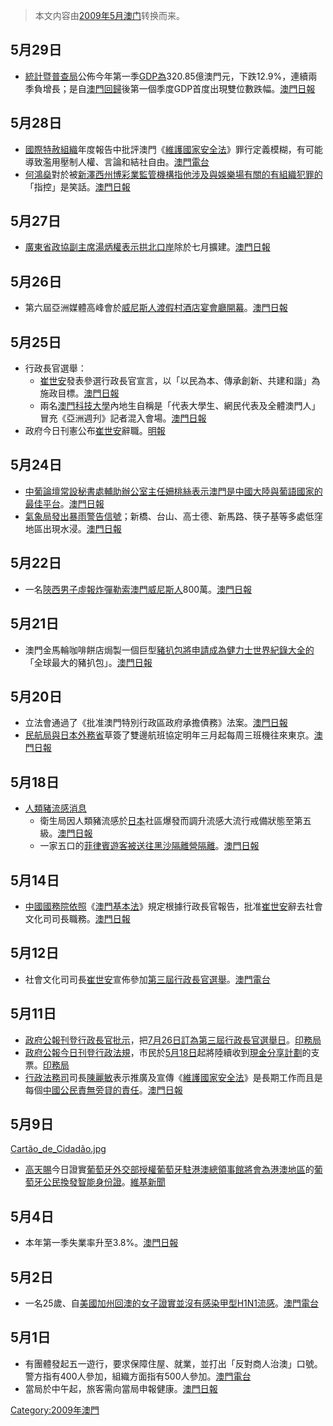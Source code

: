 > 本文内容由[2009年5月澳门](https://zh.wikipedia.org/wiki/2009年5月澳门)转换而来。


## 5月29日

  - [統計暨普查局](../Page/統計暨普查局.md "wikilink")公佈今年第一季[GDP為](https://zh.wikipedia.org/wiki/GDP "wikilink")320.85億澳門元，下跌12.9%，連續兩季負增長；是自[澳門回歸](../Page/澳門回歸.md "wikilink")後第一個季度GDP首度出現雙位數跌幅。[澳門日報](https://web.archive.org/web/20090601085135/http://www.macaodaily.com/html/2009-05/30/content_323717.htm)

## 5月28日

  - [國際特赦組織](../Page/國際特赦組織.md "wikilink")年度報告中批評澳門《[維護國家安全法](../Page/維護國家安全法.md "wikilink")》罪行定義模糊，有可能導致濫用壓制人權、言論和結社自由。[澳門電台](http://www.tdm.com.mo/c_radio/news/index.php?id=100083)
  - [何鴻燊](../Page/何鴻燊.md "wikilink")對於被[新澤西州博彩業監管機構指他涉及與娛樂場有關的有組織犯罪的](https://zh.wikipedia.org/wiki/新澤西州 "wikilink")「指控」是笑話。[澳門日報](https://web.archive.org/web/20090531184338/http://www.macaodaily.com/html/2009-05/29/content_323244.htm)

## 5月27日

  - [廣東省](https://zh.wikipedia.org/wiki/廣東省 "wikilink")[政協副主席](https://zh.wikipedia.org/wiki/政協 "wikilink")[湯炳權表示](https://zh.wikipedia.org/wiki/湯炳權 "wikilink")[拱北口岸](../Page/拱北口岸.md "wikilink")除於七月擴建。[澳門日報](https://web.archive.org/web/20090531182045/http://www.macaodaily.com/html/2009-05/28/content_322923.htm)

## 5月26日

  - 第六屆亞洲媒體高峰會於[威尼斯人渡假村酒店宴會廳開幕](https://zh.wikipedia.org/wiki/威尼斯人渡假村酒店 "wikilink")。[澳門日報](https://web.archive.org/web/20090530143542/http://www.macaodaily.com/html/2009-05/27/content_322489.htm)

## 5月25日

  - 行政長官選舉：
      - [崔世安](../Page/崔世安.md "wikilink")發表參選行政長官宣言，以「以民為本、傳承創新、共建和諧」為施政目標。[澳門日報](https://web.archive.org/web/20090529061644/http://www.macaodaily.com/html/2009-05/26/content_322198.htm)
      - 兩名[澳門科技大學](../Page/澳門科技大學.md "wikilink")內地生自稱是「代表大學生、網民代表及全體澳門人」冒充《亞洲週刋》記者混入會場。[澳門日報](https://web.archive.org/web/20090528210756/http://www.macaodaily.com/html/2009-05/26/content_322202.htm)
  - 政府今日刊憲公布[崔世安](../Page/崔世安.md "wikilink")辭職。[明報](https://web.archive.org/web/20090528200347/http://hk.news.yahoo.com/article/090525/4/ccx7.html)

## 5月24日

  - [中葡論壇常設秘書處輔助辦公室主任](https://zh.wikipedia.org/wiki/中葡論壇常設秘書處輔助辦公室 "wikilink")[姍桃絲表示澳門是](https://zh.wikipedia.org/wiki/姍桃絲 "wikilink")[中國大陸與葡語國家的最佳平台](https://zh.wikipedia.org/wiki/中國大陸 "wikilink")。[澳門日報](https://web.archive.org/web/20090528221506/http://www.macaodaily.com/html/2009-05/25/content_321830.htm)
  - [氣象局發出](https://zh.wikipedia.org/wiki/氣象局 "wikilink")[暴雨警告信號](https://zh.wikipedia.org/wiki/暴雨警告信號 "wikilink")；新橋、台山、高士德、新馬路、筷子基等多處低窪地區出現水浸。[澳門日報](https://web.archive.org/web/20090527110814/http://www.macaodaily.com/html/2009-05/24/content_321439.htm)

## 5月22日

  - 一名[陝西男子虛報炸彈勒索](https://zh.wikipedia.org/wiki/陝西 "wikilink")[澳門威尼斯人](../Page/澳門威尼斯人.md "wikilink")800萬。[澳門日報](https://web.archive.org/web/20090525235012/http://www.macaodaily.com/html/2009-05/23/content_321039.htm)

## 5月21日

  - 澳門金馬輪咖啡餅店焗製一個巨型[豬扒包將申請成為](https://zh.wikipedia.org/wiki/豬扒包 "wikilink")[健力士世界紀錄大全的](https://zh.wikipedia.org/wiki/健力士世界紀錄大全 "wikilink")「全球最大的豬扒包」。[澳門日報](https://web.archive.org/web/20090525233936/http://www.macaodaily.com/html/2009-05/22/content_320753.htm)

## 5月20日

  - 立法會通過了《批准澳門特別行政區政府承擔債務》法案。[澳門日報](https://web.archive.org/web/20090609142350/http://www.macaodaily.com/html/2009-05/21/content_320345.htm)
  - [民航局與](https://zh.wikipedia.org/wiki/民航局 "wikilink")[日本外務省](../Page/日本外務省.md "wikilink")草簽了雙邊航班協定明年三月起每周三班機往來東京。[澳門日報](https://web.archive.org/web/20090523103145/http://www.macaodaily.com/html/2009-05/21/content_320237.htm)

## 5月18日

  - [人類豬流感消息](https://zh.wikipedia.org/wiki/人類豬流感 "wikilink")
      - 衛生局因人類豬流感於[日本](../Page/日本.md "wikilink")社區爆發而調升流感大流行戒備狀態至第五級。[澳門日報](https://web.archive.org/web/20090522183014/http://www.macaodaily.com/html/2009-05/19/content_319585.htm)
      - 一家五口的[菲律賓遊客被送往黑沙隔離營隔離](https://zh.wikipedia.org/wiki/菲律賓 "wikilink")。[澳門日報](https://web.archive.org/web/20090522183343/http://www.macaodaily.com/html/2009-05/19/content_319587.htm)

## 5月14日

  - [中國國務院依照](https://zh.wikipedia.org/wiki/中國國務院 "wikilink")《[澳門基本法](https://zh.wikipedia.org/wiki/澳門基本法 "wikilink")》規定根據行政長官報告，批准[崔世安](../Page/崔世安.md "wikilink")辭去社會文化司司長職務。[澳門日報](https://web.archive.org/web/20090517080631/http://www.macaodaily.com/html/2009-05/15/content_318134.htm)

## 5月12日

  - 社會文化司司長[崔世安](../Page/崔世安.md "wikilink")宣佈參加[第三屆行政長官選舉](https://zh.wikipedia.org/wiki/2009年澳門行政長官選舉 "wikilink")。[澳門電台](http://www.tdm.com.mo/c_radio/news/index.php?id=99360&type=本地&start=0)

## 5月11日

  - [政府公報刊登行政長官批示](https://zh.wikipedia.org/wiki/澳門特別行政區政府公報 "wikilink")，把[7月26日訂為](https://zh.wikipedia.org/wiki/7月26日 "wikilink")[第三屆行政長官選舉日](https://zh.wikipedia.org/wiki/2009年澳門行政長官選舉 "wikilink")。[印務局](http://bo.io.gov.mo/bo/i/2009/19/ordem21_cn.asp)
  - [政府公報今日刊登行政法規](https://zh.wikipedia.org/wiki/澳門特別行政區政府公報 "wikilink")，市民於[5月18日](../Page/5月18日.md "wikilink")起將陸續收到[現金分享計劃](../Page/現金分享計劃.md "wikilink")的支票。[印務局](http://bo.io.gov.mo/bo/i/2009/19/regadm13_cn.asp)
  - [行政法務司](../Page/行政法務司.md "wikilink")司長[陳麗敏](../Page/陳麗敏.md "wikilink")表示推廣及宣傳《[維護國家安全法](../Page/維護國家安全法.md "wikilink")》是長期工作而且是每個[中國公民責無旁貸的責任](https://zh.wikipedia.org/wiki/中國公民 "wikilink")。[澳門日報](https://web.archive.org/web/20090616040915/http://www.macaodaily.com/html/2009-05/11/content_316457.htm)

## 5月9日

[Cartão_de_Cidadão.jpg](https://zh.wikipedia.org/wiki/File:Cartão_de_Cidadão.jpg "fig:Cartão_de_Cidadão.jpg")

  - [高天賜](../Page/高天賜.md "wikilink")今日證實[葡萄牙外交部授權](https://zh.wikipedia.org/wiki/葡萄牙外交部 "wikilink")[葡萄牙駐港澳總領事館將會為](https://zh.wikipedia.org/wiki/葡萄牙駐港澳總領事館 "wikilink")[港澳地區](../Page/港澳地區.md "wikilink")的[葡萄牙公民換發](https://zh.wikipedia.org/wiki/葡萄牙公民 "wikilink")[智能身份證](../Page/葡萄牙國民身份證.md "wikilink")。[維基新聞](http://zh.wikinews.org/wiki/%E6%BE%B3%E9%96%80%E6%88%90%E7%82%BA%E8%91%A1%E8%90%84%E7%89%99%E5%85%AC%E6%B0%91%E8%AD%89%E9%A6%96%E5%80%8B%E6%B5%B7%E5%A4%96%E5%9C%B0%E5%8D%80%E6%8F%9B%E7%99%BC%E5%9C%B0%E5%8D%80)

## 5月4日

  - 本年第一季失業率升至3.8%。[澳門日報](https://web.archive.org/web/20090608071147/http://www.macaodaily.com/html/2009-05/05/content_314354.htm)

## 5月2日

  - 一名25歲、自[美國](https://zh.wikipedia.org/wiki/美國 "wikilink")[加州回澳的女子證實並沒有感染](https://zh.wikipedia.org/wiki/加州 "wikilink")[甲型H1N1流感](https://zh.wikipedia.org/wiki/2009年甲型H1N1流感疫潮 "wikilink")。[澳門電台](http://www.tdm.com.mo/c_radio/news/index.php?id=98952)

## 5月1日

  - 有團體發起五一遊行，要求保障住屋、就業，並打出「反對商人治澳」口號。警方指有400人參加，組織方面指有500人參加。[澳門電台](http://www.tdm.com.mo/c_radio/news/index.php?id=98910)
  - 當局於中午起，旅客需向當局申報健康。[澳門日報](https://web.archive.org/web/20090608122324/http://www.macaodaily.com/html/2009-05/02/content_313291.htm)

[Category:2009年澳門](https://zh.wikipedia.org/wiki/Category:2009年澳門 "wikilink")
